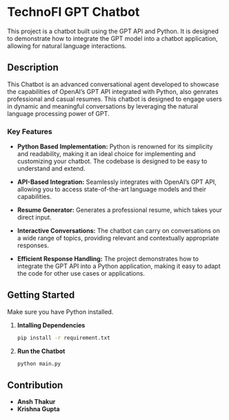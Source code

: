 # TechnoFI GPT Chatbot

This project is a chatbot built using the GPT API and Python. It is designed to demonstrate how to integrate the GPT model into a chatbot application, allowing for natural language interactions.

## Description

This Chatbot is an advanced conversational agent developed to showcase the capabilities of OpenAI’s GPT API integrated with Python, also genrates professional and casual resumes. This chatbot is designed to engage users in dynamic and meaningful conversations by leveraging the natural language processing power of GPT.

### Key Features

* **Python Based Implementation:** Python is renowned for its simplicity and readability, making it an ideal choice for implementing and customizing your chatbot. The codebase is designed to be easy to understand and extend.

* **API-Based Integration:** Seamlessly integrates with OpenAI’s GPT API, allowing you to access state-of-the-art language models and their capabilities.

* **Resume Generator:** Generates a professional resume, which takes your direct input.

* **Interactive Conversations:** The chatbot can carry on conversations on a wide range of topics, providing relevant and contextually appropriate responses.

* **Efficient Response Handling:** The project demonstrates how to integrate the GPT API into a Python application, making it easy to adapt the code for other use cases or applications. 

## Getting Started

Make sure you have Python installed.

1. **Intalling Dependencies**

    ```bash
    pip install -r requirement.txt
    ```

2. **Run the Chatbot**

    ```bash
    python main.py
    ```

## Contribution

* **Ansh Thakur**
* **Krishna Gupta**
